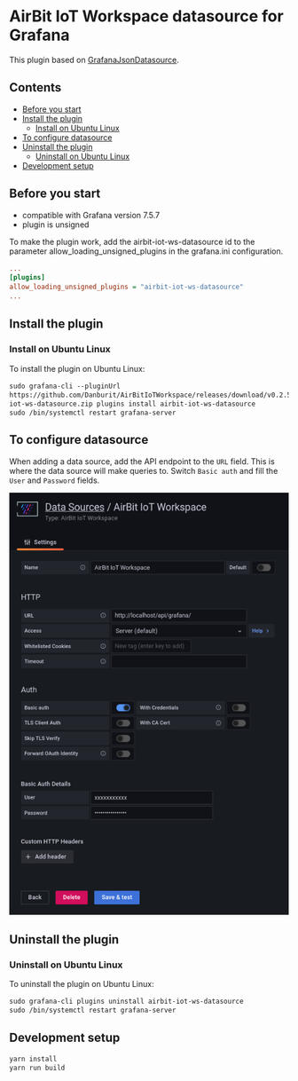 # AirBit IoT Workspace datasource for Grafana
This plugin based on [GrafanaJsonDatasource](https://github.com/simPod/GrafanaJsonDatasource).

## Contents
- [Before you start](#before-you-start)
- [Install the plugin](#install-the-plugin)
    - [Install on Ubuntu Linux](#install-on-ubuntu-linux)
- [To configure datasource](#to-configure-datasource)
- [Uninstall the plugin](#uninstall-the-plugin)
    - [Uninstall on Ubuntu Linux](#uninstall-on-ubuntu-linux)
- [Development setup](#development-setup)

## Before you start

* compatible with Grafana version 7.5.7
* plugin is unsigned 

To make the plugin work, add the airbit-iot-ws-datasource id to the parameter allow_loading_unsigned_plugins in the grafana.ini configuration.
```ini
...
[plugins]
allow_loading_unsigned_plugins = "airbit-iot-ws-datasource"
...
```

## Install the plugin
### Install on Ubuntu Linux
To install the plugin on Ubuntu Linux:
```shell
sudo grafana-cli --pluginUrl https://github.com/Danburit/AirBitIoTWorkspace/releases/download/v0.2.5/airbit-iot-ws-datasource.zip plugins install airbit-iot-ws-datasource
sudo /bin/systemctl restart grafana-server
```

## To configure datasource
When adding a data source, add the API endpoint to the `URL` field. This is where the data source will make queries to. Switch `Basic auth` and fill the `User` and `Password` fields. 

![Datasource setup](https://raw.githubusercontent.com/Danburit/AirBitIoTWorkspace/master/docs/image/datasource-setup.png)
## Uninstall the plugin
### Uninstall on Ubuntu Linux
To uninstall the plugin on Ubuntu Linux:
```shell
sudo grafana-cli plugins uninstall airbit-iot-ws-datasource
sudo /bin/systemctl restart grafana-server
```

## Development setup

```shell
yarn install
yarn run build
```